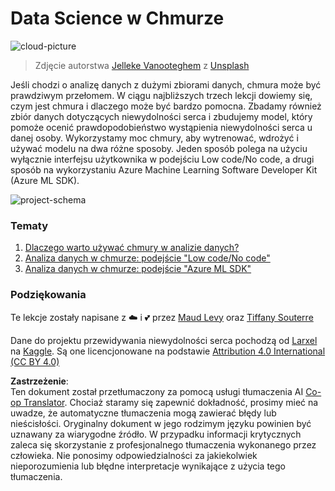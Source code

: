 <!--
CO_OP_TRANSLATOR_METADATA:
{
  "original_hash": "8dfe141a0f46f7d253e07f74913c7f44",
  "translation_date": "2025-08-24T00:20:40+00:00",
  "source_file": "5-Data-Science-In-Cloud/README.md",
  "language_code": "pl"
}
-->
# Data Science w Chmurze

![cloud-picture](../../../5-Data-Science-In-Cloud/images/cloud-picture.jpg)

> Zdjęcie autorstwa [Jelleke Vanooteghem](https://unsplash.com/@ilumire) z [Unsplash](https://unsplash.com/s/photos/cloud?orientation=landscape)

Jeśli chodzi o analizę danych z dużymi zbiorami danych, chmura może być prawdziwym przełomem. W ciągu najbliższych trzech lekcji dowiemy się, czym jest chmura i dlaczego może być bardzo pomocna. Zbadamy również zbiór danych dotyczących niewydolności serca i zbudujemy model, który pomoże ocenić prawdopodobieństwo wystąpienia niewydolności serca u danej osoby. Wykorzystamy moc chmury, aby wytrenować, wdrożyć i używać modelu na dwa różne sposoby. Jeden sposób polega na użyciu wyłącznie interfejsu użytkownika w podejściu Low code/No code, a drugi sposób na wykorzystaniu Azure Machine Learning Software Developer Kit (Azure ML SDK).

![project-schema](../../../5-Data-Science-In-Cloud/19-Azure/images/project-schema.PNG)

### Tematy

1. [Dlaczego warto używać chmury w analizie danych?](17-Introduction/README.md)
2. [Analiza danych w chmurze: podejście "Low code/No code"](18-Low-Code/README.md)
3. [Analiza danych w chmurze: podejście "Azure ML SDK"](19-Azure/README.md)

### Podziękowania
Te lekcje zostały napisane z ☁️ i 💕 przez [Maud Levy](https://twitter.com/maudstweets) oraz [Tiffany Souterre](https://twitter.com/TiffanySouterre)

Dane do projektu przewidywania niewydolności serca pochodzą od [
Larxel](https://www.kaggle.com/andrewmvd) na [Kaggle](https://www.kaggle.com/andrewmvd/heart-failure-clinical-data). Są one licencjonowane na podstawie [Attribution 4.0 International (CC BY 4.0)](https://creativecommons.org/licenses/by/4.0/)

**Zastrzeżenie**:  
Ten dokument został przetłumaczony za pomocą usługi tłumaczenia AI [Co-op Translator](https://github.com/Azure/co-op-translator). Chociaż staramy się zapewnić dokładność, prosimy mieć na uwadze, że automatyczne tłumaczenia mogą zawierać błędy lub nieścisłości. Oryginalny dokument w jego rodzimym języku powinien być uznawany za wiarygodne źródło. W przypadku informacji krytycznych zaleca się skorzystanie z profesjonalnego tłumaczenia wykonanego przez człowieka. Nie ponosimy odpowiedzialności za jakiekolwiek nieporozumienia lub błędne interpretacje wynikające z użycia tego tłumaczenia.